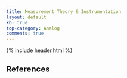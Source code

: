 ```yaml
---
title: Measurement Theory & Instrumentation
layout: default
kb: true
top-category: Analog
comments: true
---
```


{% include header.html %}

## References
